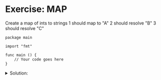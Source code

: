 # Exercise: MAP

Create a map of ints to strings
  1 should map to "A"
  2 should resolve "B"
  3 should resolve "C"

```golang
package main

import "fmt"

func main () {
	// Your code goes here
}

```

<details>
<summary> Solution: </summary>

```golang
package main

import "fmt"

func main () {
	// Your code goes here
	amap := make(map[int32]string)
	amap[1] = "A"
	amap[2] = "B"
	amap[3] = "C"

	fmt.Println(amap[2])
}
```

</details>
